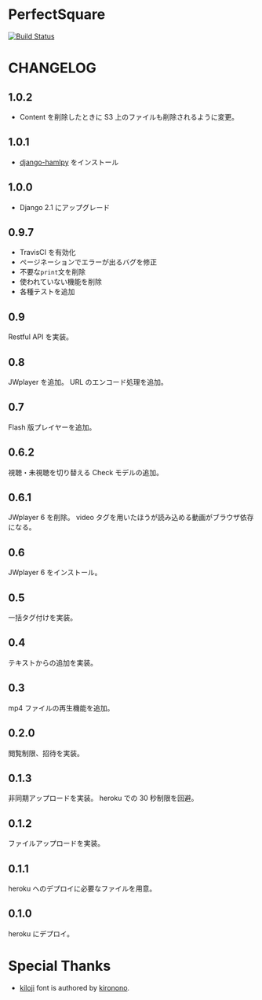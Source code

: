 # PerfectSquare
[![Build Status](https://travis-ci.org/sandmark/DjangoPerfectSquare.svg?branch=master)](https://travis-ci.org/sandmark/DjangoPerfectSquare)

# CHANGELOG

## 1.0.2
- Content を削除したときに S3 上のファイルも削除されるように変更。

## 1.0.1
- [django-hamlpy](django-hamlpy) をインストール

## 1.0.0
- Django 2.1 にアップグレード

## 0.9.7
- TravisCI を有効化
- ページネーションでエラーが出るバグを修正
- 不要な`print`文を削除
- 使われていない機能を削除
- 各種テストを追加

## 0.9
Restful API を実装。

## 0.8
JWplayer を追加。
URL のエンコード処理を追加。

## 0.7
Flash 版プレイヤーを追加。

## 0.6.2
視聴・未視聴を切り替える Check モデルの追加。

## 0.6.1
JWplayer 6 を削除。
video タグを用いたほうが読み込める動画がブラウザ依存になる。

## 0.6
JWplayer 6 をインストール。

## 0.5
一括タグ付けを実装。

## 0.4
テキストからの追加を実装。

## 0.3
mp4 ファイルの再生機能を追加。

## 0.2.0
閲覧制限、招待を実装。

## 0.1.3
非同期アップロードを実装。
heroku での 30 秒制限を回避。

## 0.1.2
ファイルアップロードを実装。

## 0.1.1
heroku へのデプロイに必要なファイルを用意。

## 0.1.0
heroku にデプロイ。

# Special Thanks
- [kiloji](kiloji) font is authored by [kironono](http://ola.kironono.com/).

[django-hamlpy]: https://github.com/nyaruka/django-hamlpy
[kiloji]: http://ola.kironono.com/entry/fonts-kiloji
